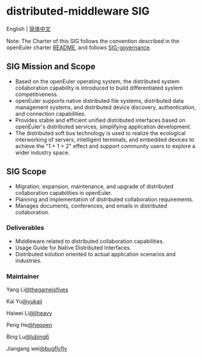 # distributed-middleware SIG

English | [简体中文](sig-distributed-middleware_cn.md)

Note: The Charter of this SIG follows the convention described in the openEuler charter [README](/en/governance/README.md), and follows [SIG-governance](/en/technical-committee/governance/SIG-governance.md).

## SIG Mission and Scope

- Based on the openEuler operating system, the distributed system collaboration capability is introduced to build differentiated system competitiveness.
- openEuler supports native distributed file systems, distributed data management systems, and distributed device discovery, authentication, and connection capabilities.
- Provides stable and efficient unified distributed interfaces based on openEuler's distributed services, simplifying application development.
- The distributed soft bus technology is used to realize the ecological interworking of servers, intelligent terminals, and embedded devices to achieve the "1 + 1 > 2" effect and support community users to explore a wider industry space.

## SIG Scope

- Migration, expansion, maintenance, and upgrade of distributed collaboration capabilities in openEuler.
- Planning and implementation of distributed collaboration requirements.
- Manages documents, conferences, and emails in distributed collaboration.

### Deliverables

- Middleware related to distributed collaboration capabilities.
- Usage Guide for Native Distributed Interfaces.
- Distributed solution oriented to actual application scenarios and industries.

### Maintainer

Yang Li[@thegameisfives](https://gitee.com/thegameisfives)

Kai Yu[@yukaii](https://gitee.com/yukaii)

Haiwei Li[@liheavy](https://gitee.com/liheavy)

Peng He[@heppen](https://gitee.com/heppen)

Bing Lu[@lubing6](https://gitee.com/lubing6)

Jiangang wei[@bugflyfly](https://gitee.com/bugflyfly)
